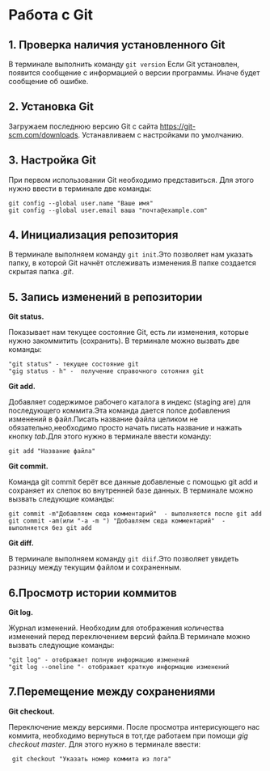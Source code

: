 # Работа с Git

## 1. Проверка наличия установленного Git
В терминале выполнить команду `git version`
Если Git установлен, появится сообщение с информацией о версии программы. Иначе будет сообщение об ошибке.

## 2. Установка Git
Загружаем последнюю версию Git с сайта 
https://git-scm.com/downloads.
Устанавливаем с настройками по умолчанию.

## 3. Настройка Git
При первом использовании Git необходимо представиться. Для этого нужно ввести в терминале две команды:
```
git config --global user.name "Ваше имя"
git config --global user.email ваша "почта@example.com"
```
## 4. Инициализация репозитория
В терминале выполняем команду `git init`.Это позволяет нам указать папку, в которой Git начнёт отслеживать изменения.В папке создается скрытая папка *.git*.
## 5. Запись изменений в репозитории
**Git status.**

Показывает нам текущее состояние Git, есть ли изменения, которые нужно закоммитить (сохранить).
В терминале можно вызвать две команды:
```
"git status" - текущее состояние git
"gig status - h" -  получение справочного сотояния git
```
**Git add.**

Добавляет содержимое рабочего каталога в индекс (staging are) для последующего коммита.Эта команда дается полсе добавления изменений в файл.Писать название файла целиком не обязательно,необходимо просто начать писать название и нажать кнопку *tab*.Для этого нужно в терминале ввести команду:
 ```
 git add "Название файла"
```
**Git commit.**

Команда git commit берёт все данные добавленые с помощью git add и сохраняет их слепок во внутренней базе данных. В терминале можно вызвать следующие команды:
```
git commit -m"Добавляем сюда комментарий"  - выполняется после git add    
git commit -am(или "-a -m ") "Добавляем сюда комментарий"  - выполняется без git add
```
**Git diff.**

В терминале выполняем команду `git diif`.Это позволяет увидеть разницу между текущим файлом и сохраненным.

## 6.Просмотр истории коммитов
**Git log.**

Журнал изменений. Необходим для отображения количества изменений перед переключением версий файла.В терминале можно вызвать следующие команды:
```
"git log" - отображает полную информацию изменений
"git log --oneline "- отображает краткую информацию изменений 
```

## 7.Перемещение между сохранениями 
**Git checkout.**

Переключение между версиями. После просмотра интерисующего нас коммита, необходимо вернуться в тот,где работаем при помощи *gig checkout master*. Для этого нужно в терминале ввести:
```
 git checkout "Указать номер коммита из лога"

